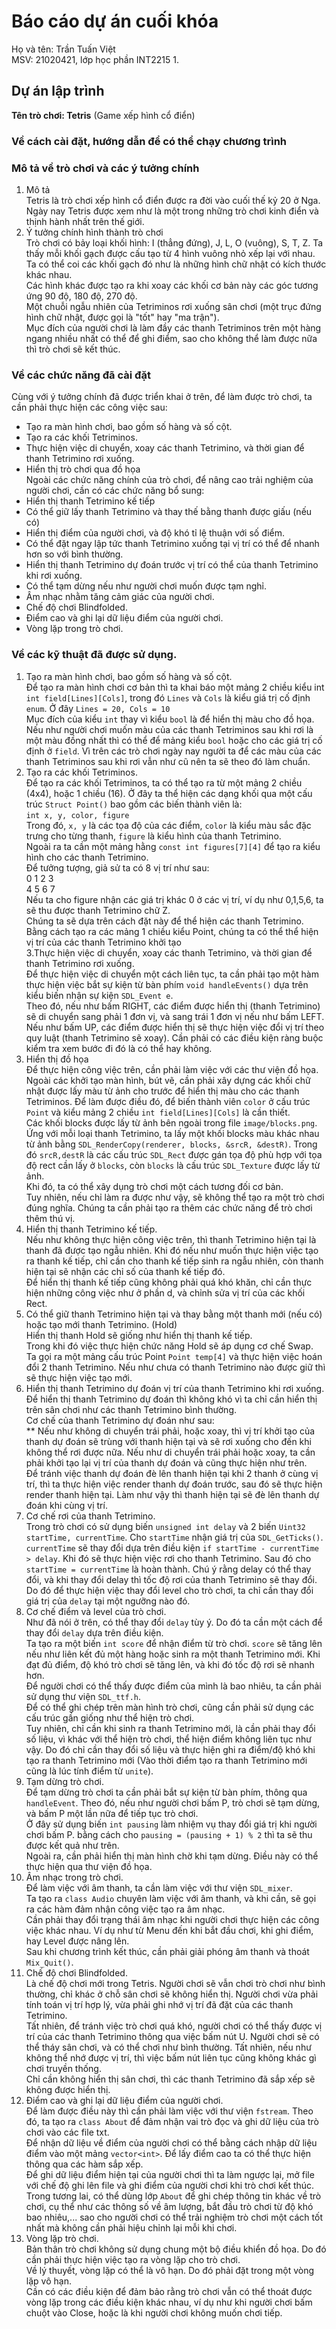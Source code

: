 # Báo cáo dự án cuối khóa
Họ và tên: Trần Tuấn Việt <br />
MSV: 21020421, lớp học phần INT2215 1. <br />
## Dự án lập trình
**Tên trò chơi: Tetris** (Game xếp hình cổ điển) <br />
### Về cách cài đặt, hướng dẫn để có thể chạy chương trình <br />
### Mô tả về trò chơi và các ý tưởng chính <br />
1. Mô tả <br />
Tetris là trò chơi xếp hình cổ điển được ra đời vào cuối thế kỷ 20 ở Nga. Ngày nay Tetris được xem như là một trong những trò chơi kinh điển và thịnh hành nhất trên thế giới. <br />
2. Ý tưởng chính hình thành trò chơi <br/>
Trò chơi có bảy loại khối hình: I (thẳng đứng), J, L, O (vuông), S, T, Z. Ta thấy mỗi khối gạch được cấu tạo từ 4 hình vuông nhỏ xếp lại với nhau. Ta có thể coi các khối gạch đó như là những hình chữ nhật có kích thước khác nhau.<br/>
Các hình khác được tạo ra khi xoay các khối cơ bản này các góc tương ứng 90 độ, 180 độ, 270 độ.<br/>
Một chuỗi ngẫu nhiên của Tetriminos rơi xuống sân chơi (một trục đứng hình chữ nhật, được gọi là "tốt" hay "ma trận").<br/>
Mục đích của người chơi là làm đầy các thanh Tetriminos trên một hàng ngang nhiều nhất có thể để ghi điểm, sao cho không thể làm được nữa thì trò chơi sẽ kết thúc. <br/>
### Về các chức năng đã cài đặt<br/>
Cùng với ý tưởng chính đã được triển khai ở trên, để làm được trò chơi, ta cần phải thực hiện các công việc sau:<br/>
   * Tạo ra màn hình chơi, bao gồm số hàng và số cột.<br/>
   * Tạo ra các khối Tetriminos.<br/>
   * Thực hiện việc di chuyển, xoay các thanh Tetrimino, và thời gian để thanh Tetrimino rơi xuống.<br/>
   * Hiển thị trò chơi qua đồ họa<br/>
Ngoài các chức năng chính của trò chơi, để nâng cao trải nghiệm của người chơi, cần có các chức năng bổ sung:<br/>
   * Hiển thị thanh Tetrimino kế tiếp<br/>
   * Có thể giữ lấy thanh Tetrimino và thay thế bằng thanh được giấu (nếu có) <br/>
   * Hiển thị điểm của người chơi, và độ khó tỉ lệ thuận với số điểm. <br/>
   * Có thể đặt ngay lập tức thanh Tetrimino xuống tại vị trí có thể để nhanh hơn so với bình thường.<br/>
   * Hiển thị thanh Tetrimino dự đoán trước vị trí có thể của thanh Tetrimino khi rơi xuống.<br/>
   * Có thể tạm dừng nếu như người chơi muốn được tạm nghỉ. <br/>
   * Âm nhạc nhằm tăng cảm giác của người chơi. <br/> 
   * Chế độ chơi Blindfolded.<br/> 
   * Điểm cao và ghi lại dữ liệu điểm của người chơi.<br/> 
   * Vòng lặp trong trò chơi.<br/> 
### Về các kỹ thuật đã được sử dụng.<br/>
  1. Tạo ra màn hình chơi, bao gồm số hàng và số cột.<br/>
  Để tạo ra màn hình chơi cơ bản thì ta khai báo một mảng 2 chiều kiểu int `int field[Lines][Cols]`, trong đó `Lines` và `Cols` là kiểu giá trị cố định `enum`. Ở đây `Lines = 20, Cols = 10` <br/>
  Mục đích của kiểu `int` thay vì kiểu `bool` là để hiển thị màu cho đồ họa. Nếu như người chơi muốn màu của các thanh Tetriminos sau khi rơi là một màu đồng nhất thì có thể để mảng kiểu `bool` hoặc cho các giá trị cố định ở `field`. Vì trên các trò chơi ngày nay người ta để các màu của các thanh Tetriminos sau khi rơi vẫn như cũ nên ta sẽ theo đó làm chuẩn.<br/>
  2. Tạo ra các khối Tetriminos.<br/>
  Để tạo ra các khối Tetriminos, ta có thể tạo ra từ một mảng 2 chiều (4x4), hoặc 1 chiều (16). Ở đây ta thể hiện các dạng khối qua một cấu trúc `Struct Point()` bao gồm các biến thành viên là:<br/>
          `int x, y, color, figure`<br/>
Trong đó, `x, y` là các tọa độ của các điểm, `color` là kiểu màu sắc đặc trưng cho từng thanh, `figure` là kiểu hình của thanh Tetrimino.<br/>
Ngoài ra ta cần một mảng hằng `const int figures[7][4]` để tạo ra kiểu hình cho các thanh Tetrimino.<br/>
Để tưởng tượng, giả sử ta có 8 vị trí như sau:<br/>
0 1 2 3<br/>
4 5 6 7<br/>
Nếu ta cho figure nhận các giá trị khác 0 ở các vị trí, ví dụ như 0,1,5,6, ta sẽ thu được thanh Tetrimino chữ Z.<br/>
Chúng ta sẽ dựa trên cách đặt này để thể hiện các thanh Tetrimino. Bằng cách tạo ra các mảng 1 chiều kiểu Point, chúng ta có thể thể hiện vị trí của các thanh Tetrimino khởi tạo<br/>
  3.Thực hiện việc di chuyển, xoay các thanh Tetrimino, và thời gian để thanh Tetrimino rơi xuống.<br/>
  Để thực hiện việc di chuyển một cách liên tục, ta cần phải tạo một hàm thực hiện việc bắt sự kiện từ bàn phím `void handleEvents()` dựa trên kiểu biến nhận sự kiện 
 `SDL_Event e`.<br/>
 Theo đó, nếu như bấm RIGHT, các điểm được hiển thị (thanh Tetrimino) sẽ di chuyển sang phải 1 đơn vị, và sang trái 1 đơn vị nếu như bấm LEFT. Nếu như bấm UP, các điểm được hiển thị sẽ thực hiện việc đổi vị trí theo quy luật (thanh Tetrimino sẽ xoay). Cần phải có các điều kiện ràng buộc kiểm tra xem bước đi đó là có thể hay không.<br/>
 4. Hiển thị đồ họa<br/>
 Để thực hiện công việc trên, cần phải làm việc với các thư viện đồ họa. Ngoài các khởi tạo màn hình, bút vẽ, cần phải xây dựng các khối chữ nhật được lấy màu từ ảnh cho trước để hiển thị màu cho các thanh Tetriminos. Để làm được điều đó, để biến thành viên `color` ở cấu trúc `Point` và kiểu mảng 2 chiều `int field[Lines][Cols]` là cần thiết. <br/>
 Các khối blocks được lấy từ ảnh bên ngoài trong file `image/blocks.png`. Ứng với mỗi loại thanh Tetrimino, ta lấy một khối blocks màu khác nhau từ ảnh bằng `SDL_RenderCopy(renderer, blocks, &srcR, &destR)`. Trong đó `srcR,destR` là các cấu trúc `SDL_Rect` được gán tọa độ phù hợp với tọa độ rect cần lấy ở `blocks`, còn `blocks` là cấu trúc `SDL_Texture` được lấy từ ảnh.<br/>
 Khi đó, ta có thể xây dụng trò chơi một cách tương đối cơ bản. <br/>
 Tuy nhiên, nếu chỉ làm ra được như vậy, sẽ không thể tạo ra một trò chơi đúng nghĩa. Chúng ta cần phải tạo ra thêm các chức năng để trò chơi thêm thú vị. <br/>
 5. Hiển thị thanh Tetrimino kế tiếp.<br/>
 Nếu như không thực hiện công việc trên, thì thanh Tetrimino hiện tại là thanh đã được tạo ngẫu nhiên. Khi đó nếu như muốn thực hiện việc tạo ra thanh kế tiếp, chỉ cần cho thanh kế tiếp sinh ra ngẫu nhiên, còn thanh hiện tại sẽ nhận các chỉ số của thanh kế tiếp đó. <br/>
 Để hiển thị thanh kế tiếp cũng không phải quá khó khăn, chỉ cần thực hiện những công việc như ở phần d, và chỉnh sửa vị trí của các khối Rect.<br/>
 6. Có thể giữ thanh Tetrimino hiện tại và thay bằng một thanh mới (nếu có) hoặc tạo mới thanh Tetrimino. (Hold)<br/>
 Hiển thị thanh Hold sẽ giống như hiển thị thanh kế tiếp. <br/>
 Trong khi đó việc thực hiện chức năng Hold sẽ áp dụng cơ chế Swap.<br/>
 Ta gọi ra một mảng cấu trúc Point `Point temp[4]` và thực hiện việc hoán đổi 2 thanh Tetrimino. Nếu như chưa có thanh Tetrimino nào được giữ thì sẽ thực hiện việc tạo mới.<br/>
 7. Hiển thị thanh Tetrimino dự đoán vị trí của thanh Tetrimino khi rơi xuống.<br/>
 Để hiển thị thanh Tetrimino dự đoán thì không khó vì ta chỉ cần hiển thị trên sân chơi như các thanh Tetrimino bình thường.<br/>
 Cơ chế của thanh Tetrimino dự đoán như sau:<br/>
 ** Nếu như không di chuyển trái phải, hoặc xoay, thì vị trí khởi tạo của thanh dự đoán sẽ trùng với thanh hiện tại và sẽ rơi xuống cho đến khi không thể rơi được nữa. Nếu như di chuyển trái phải hoặc xoay, ta cần phải khởi tạo lại vị trí của thanh dự đoán và cũng thực hiện như trên.<br/>
 Để tránh việc thanh dự đoán đè lên thanh hiện tại khi 2 thanh ở cùng vị trí, thì ta thực hiện việc render thanh dự đoán trước, sau đó sẽ thực hiện render thanh hiện tại. Làm như vậy thì thanh hiện tại sẽ đè lên thanh dự đoán khi cùng vị trí.<br/>
 8. Cơ chế rơi của thanh Tetrimino.<br/>
 Trong trò chơi có sử dụng biến `unsigned int delay` và 2 biến `Uint32 startTime, currentTime`. Cho `startTime` nhận giá trị của `SDL_GetTicks()`. `currentTime` sẽ thay đổi dựa trên điều kiện `if startTime - currentTime > delay`. Khi đó sẽ thực hiện việc rơi cho thanh Tetrimino. Sau đó cho `startTime = currentTime` là hoàn thành.
 Chú ý rằng delay có thể thay đổi, và khi thay đổi delay thì tốc độ rơi của thanh Tetrimino sẽ thay đổi. Do đó để thực hiện việc thay đổi level cho trò chơi, ta chỉ cần thay đổi giá trị của `delay` tại một ngưỡng nào đó.<br/>
 9. Cơ chế điểm và level của trò chơi.<br/>
 Như đã nói ở trên, có thể thay đổi `delay` tùy ý. Do đó ta cần một cách để thay đổi `delay` dựa trên điều kiện. <br/>
 Ta tạo ra một biến `int score` để nhận điểm từ trò chơi. `score` sẽ tăng lên nếu như liên kết đủ một hàng hoặc sinh ra một thanh Tetrimino mới. Khi đạt đủ điểm, độ khó trò chơi sẽ tăng lên, và khi đó tốc độ rơi sẽ nhanh hơn. <br/>
 Để người chơi có thể thấy được điểm của mình là bao nhiêu, ta cần phải sử dụng thư viện `SDL_ttf.h`.<br/>
 Để có thể ghi chép trên màn hình trò chơi, cũng cần phải sử dụng các cấu trúc gần giống như thể hiện trò chơi. <br/>
 Tuy nhiên, chỉ cần khi sinh ra thanh Tetrimino mới, là cần phải thay đổi số liệu, vì khác với thể hiện trò chơi, thể hiện điểm không liên tục như vậy. Do đó chỉ cần thay đổi số liệu và thực hiện ghi ra điểm/độ khó khi tạo ra thanh Tetrimino mới (Vào thời điểm tạo ra thanh Tetrimino mới cũng là lúc tính điểm từ `unite`).<br/> 
10. Tạm dừng trò chơi.<br/> 
Để tạm dừng trò chơi ta cần phải bắt sự kiện từ bàn phím, thông qua `handleEvent`. Theo đó, nếu như người chơi bấm P, trò chơi sẽ tạm dừng, và bấm P một lần nữa để tiếp tục trò chơi.<br/> 
Ở đây sử dụng biến `int pausing` làm nhiệm vụ thay đổi giá trị khi người chơi bấm P. bằng cách cho `pausing = (pausing + 1) % 2` thì ta sẽ thu được kết quả như trên.<br/> 
Ngoài ra, cần phải hiển thị màn hình chờ khi tạm dừng. Điều này có thể thực hiện qua thư viện đồ họa.<br/> 
11. Âm nhạc trong trò chơi.<br/> 
Để làm việc với âm thanh, ta cần làm việc với thư viện `SDL_mixer`. <br/> 
Ta tạo ra `class Audio` chuyên làm việc với âm thanh, và khi cần, sẽ gọi ra các hàm đảm nhận công việc tạo ra âm nhạc.<br/> 
Cần phải thay đổi trạng thái âm nhạc khi người chơi thực hiện các công việc khác nhau. Ví dụ như từ Menu đến khi bắt đầu chơi, khi ghi điểm, hay Level được nâng lên.<br/> 
Sau khi chương trình kết thúc, cần phải giải phóng âm thanh và thoát `Mix_Quit()`.<br/> 
12. Chế độ chơi Blindfolded.<br/> 
Là chế độ chơi mới trong Tetris. Người chơi sẽ vẫn chơi trò chơi như bình thường, chỉ khác ở chỗ sân chơi sẽ không hiển thị. Người chơi vừa phải tính toán vị trí hợp lý, vừa phải ghi nhớ vị trí đã đặt của các thanh Tetrimino.<br/> 
Tất nhiên, để tránh việc trò chơi quá khó, người chơi có thể thấy được vị trí của các thanh Tetrimino thông qua việc bấm nút U. Người chơi sẽ có thể tháy sân chơi, và có thể chơi như bình thường. Tất nhiên, nếu như không thể nhớ được vị trí, thì việc bấm nút liên tục cũng không khác gì chơi truyền thống.<br/> 
Chỉ cần không hiển thị sân chơi, thì các thanh Tetrimino đã sắp xếp sẽ không được hiển thị.<br/> 
13. Điểm cao và ghi lại dữ liệu điểm của người chơi.<br/> 
Để làm được điều này thì cần phải làm việc với thư viện `fstream`. Theo đó, ta tạo ra `class About` để đảm nhận vai trò đọc và ghi dữ liệu của trò chơi vào các file txt.<br/> 
Để nhận dữ liệu về điểm của người chơi có thể bằng cách nhập dữ liệu điểm vào một mảng `vector<int>`. Để lấy điểm cao ta có thể thực hiện thông qua các hàm sắp xếp.<br/> 
Để ghi dữ liệu điểm hiện tại của người chơi thì ta làm ngược lại, mở file với chế độ ghi lên file và ghi điểm của người chơi khi trò chơi kết thúc.<br/> 
Trong tương lai, có thể dùng lớp `About` để ghi chép thông tin khác về trò chơi, cụ thể như các thông số về âm lượng, bắt đầu trò chơi từ độ khó bao nhiêu,... sao cho người chơi có thể trải nghiệm trò chơi một cách tốt nhất mà không cần phải hiệu chỉnh lại mỗi khi chơi.<br/> 
14. Vòng lặp trò chơi.<br/> 
Bản thân trò chơi không sử dụng chung một bộ điều khiển đồ họa. Do đó cần phải thực hiện việc tạo ra vòng lặp cho trò chơi.<br/> 
Về lý thuyết, vòng lặp có thể là vô hạn. Do đó phải đặt trong một vòng lặp vô hạn.<br/> 
Cần có các điều kiện để đảm bảo rằng trò chơi vẫn có thể thoát được vòng lặp trong các điều kiện khác nhau, ví dụ như khi người chơi bấm chuột vào Close, hoặc là khi người chơi không muốn chơi tiếp.<br/> 

